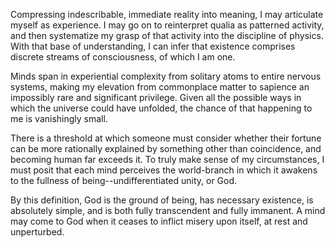 Compressing indescribable, immediate reality into meaning, I may articulate myself as experience. I may go on to reinterpret qualia as patterned activity, and then systematize my grasp of that activity into the discipline of physics. With that base of understanding, I can infer that existence comprises discrete streams of consciousness, of which I am one.

Minds span in experiential complexity from solitary atoms to entire nervous systems, making my elevation from commonplace matter to sapience an impossibly rare and significant privilege. Given all the possible ways in which the universe could have unfolded, the chance of that happening to me is vanishingly small.

There is a threshold at which someone must consider whether their fortune can be more rationally explained by something other than coincidence, and becoming human far exceeds it. To truly make sense of my circumstances, I must posit that each mind perceives the world-branch in which it awakens to the fullness of being--undifferentiated unity, or God.

By this definition, God is the ground of being, has necessary existence, is absolutely simple, and is both fully transcendent and fully immanent. A mind may come to God when it ceases to inflict misery upon itself, at rest and unperturbed. 






